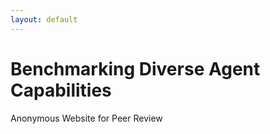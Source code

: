 ```yaml
---
layout: default
---
```


# Benchmarking Diverse Agent Capabilities

Anonymous Website for Peer Review
